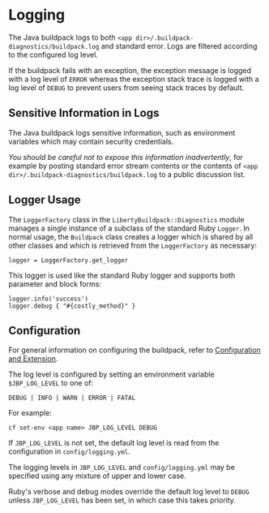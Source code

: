 # Logging

The Java buildpack logs to both
`<app dir>/.buildpack-diagnostics/buildpack.log` and standard error.
Logs are filtered according to the configured log level.

If the buildpack fails with an exception, the exception message is logged with a
log level of `ERROR` whereas the exception stack trace is logged with a log
level of `DEBUG` to prevent users from seeing stack traces by default.

## Sensitive Information in Logs

The Java buildpack logs sensitive information, such as environment variables which may contain security
credentials.

_You should be careful not to expose this information
inadvertently_, for example by posting standard error stream contents or the contents of
`<app dir>/.buildpack-diagnostics/buildpack.log` to a public discussion list.

## Logger Usage
The `LoggerFactory` class in the `LibertyBuildpack::Diagnostics` module
manages a single instance of a subclass of the standard Ruby `Logger`.
In normal usage, the `Buildpack` class creates a logger which is shared
by all other classes and which is retrieved from the `LoggerFactory` as necessary:

    logger = LoggerFactory.get_logger

This logger is used like the standard Ruby logger and supports
both parameter and block forms:

    logger.info('success')
    logger.debug { "#{costly_method}" }

## Configuration
For general information on configuring the buildpack, refer to [Configuration and Extension][].

The log level is configured by setting an environment variable
`$JBP_LOG_LEVEL` to one of:

    DEBUG | INFO | WARN | ERROR | FATAL

For example:

    cf set-env <app name> JBP_LOG_LEVEL DEBUG

If `JBP_LOG_LEVEL` is not set, the default log level is read from the configuration in
`config/logging.yml`.

The logging levels in `JBP_LOG_LEVEL` and `config/logging.yml` may be
specified using any mixture of upper and lower case.

Ruby's verbose and debug modes override the default log level to `DEBUG` unless
`JBP_LOG_LEVEL` has been set, in which case this takes priority.

[Configuration and Extension]: ../README.md#Configuration-and-Extension